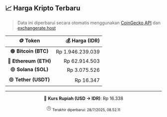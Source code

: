 

<!-- HARGA_KRIPTO -->
## 📈 Harga Kripto Terbaru

> Data ini diperbarui secara otomatis menggunakan [CoinGecko API](https://www.coingecko.com/) dan [exchangerate.host](https://exchangerate.host/)

<div align="center">

| 🪙 Token | 💰 Harga (IDR) |
|:------:|---------------:|
| 🟠 **Bitcoin (BTC)**   | Rp 1.946.239.039 |
| 🔵 **Ethereum (ETH)**  | Rp 62.914.503 |
| 🟣 **Solana (SOL)**    | Rp 3.075.526 |
| 🟢 **Tether (USDT)**   | Rp 16.347 |

---

💱 **Kurs Rupiah (USD → IDR)**: Rp 16.338

🕒 <sub>Terakhir diperbarui: 28/7/2025, 08.52.11</sub>

</div>
<!-- /HARGA_KRIPTO -->